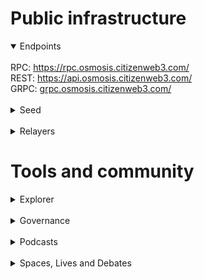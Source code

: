 # Public infrastructure 

<details open>
  <summary>Endpoints</summary>
  <br>
  RPC: <a href="https://rpc.osmosis.citizenweb3.com/">https://rpc.osmosis.citizenweb3.com/</a><br>
  REST: <a href="https://api.osmosis.citizenweb3.com/">https://api.osmosis.citizenweb3.com/</a><br>
  GRPC: <a href="grpc.osmosis.citizenweb3.com/">grpc.osmosis.citizenweb3.com/</a>
</details>
<br>
<details>
  <summary>Seed</summary>
039e0725baf0b7eb79dcb5b4245e0b9049c6c91a@168.119.37.164:12956
</details>
<br>
<details>
  <summary>Relayers</summary>
</details>

# Tools and community

<details>
  <summary>Explorer</summary>
  <a href="">Validator Info</a><br>
</details>
<br>
<details>
  <summary>Governance</summary>
  <a href="">Voting History</a><br>
</details>
<br>
<details>
  <summary>Podcasts</summary>
  <a href="https://www.citizenweb3.com/cryptocrew">Baremetal, Security Configurations and Drama with Clemens Crypto Crew</a><br>
  <a href="https://www.citizenweb3.com/notional1">The Heart of a Project, Bare Metal and Rugs with Jacob Gadikan</a><br>
  <a href="https://www.citizenweb3.com/emeris">Marketplaces, Motivation and Intuition with Gautier Marin</a><br>
  <a href="https://www.citizenweb3.com/cryptocito">The Cosmos, it's Might and Economics with Cryptocito</a><br>
  <a href="https://www.citizenweb3.com/osmosis">DeFi, AMM & the future with Sunny Aggarwal</a><br>
</details>
<br>
<details>
  <summary>Spaces, Lives and Debates</summary>
</details>